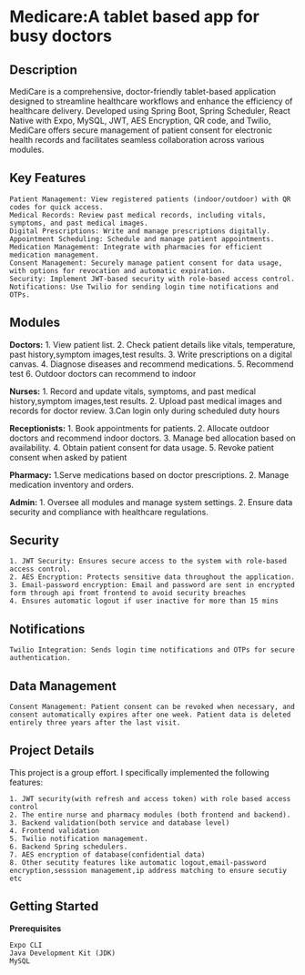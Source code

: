 # Medicare:A tablet based app for busy doctors

## Description

MediCare is a comprehensive, doctor-friendly tablet-based application designed to streamline healthcare workflows and enhance the efficiency of healthcare delivery. Developed using Spring Boot, Spring Scheduler, React Native with Expo, MySQL, JWT, AES Encryption, QR code, and Twilio, MediCare offers secure management of patient consent for electronic health records and facilitates seamless collaboration across various modules.

## Key Features

    Patient Management: View registered patients (indoor/outdoor) with QR codes for quick access.
    Medical Records: Review past medical records, including vitals, symptoms, and past medical images.
    Digital Prescriptions: Write and manage prescriptions digitally.
    Appointment Scheduling: Schedule and manage patient appointments.
    Medication Management: Integrate with pharmacies for efficient medication management.
    Consent Management: Securely manage patient consent for data usage, with options for revocation and automatic expiration.
    Security: Implement JWT-based security with role-based access control.
    Notifications: Use Twilio for sending login time notifications and OTPs.

## Modules
 **Doctors:**
           1. View patient list.
           2. Check patient details like vitals, temperature, past history,symptom images,test results.
           3. Write prescriptions on a digital canvas.
           4. Diagnose diseases and recommend medications.
           5. Recommend test
           6. Outdoor doctors can recommend to indoor
       

**Nurses:**
       1. Record and update vitals, symptoms, and past medical history,symptom images,test results.
       2.  Upload past medical images and records for doctor review.
       3.Can login only during scheduled duty hours

**Receptionists:**
       1. Book appointments for patients.
        2. Allocate outdoor doctors and recommend indoor doctors.
       3. Manage bed allocation based on availability.
       4. Obtain patient consent for data usage.
       5. Revoke patient consent when asked by patient

**Pharmacy:**
        1.Serve medications based on doctor prescriptions.
       2. Manage medication inventory and orders.

**Admin:**
       1. Oversee all modules and manage system settings.
       2. Ensure data security and compliance with healthcare regulations.

## Security

    1. JWT Security: Ensures secure access to the system with role-based access control.
    2. AES Encryption: Protects sensitive data throughout the application.
    3. Email-password encryption: Email and password are sent in encrypted form through api fromt frontend to avoid security breaches
    4. Ensures automatic logout if user inactive for more than 15 mins

## Notifications

    Twilio Integration: Sends login time notifications and OTPs for secure authentication.

## Data Management

    Consent Management: Patient consent can be revoked when necessary, and consent automatically expires after one week. Patient data is deleted entirely three years after the last visit.

## Project Details

This project is a group effort. I specifically implemented the following features:

    1. JWT security(with refresh and access token) with role based access control
    2. The entire nurse and pharmacy modules (both frontend and backend).
    3. Backend validation(both service and database level)
    4. Frontend validation
    5. Twilio notification management.
    6. Backend Spring schedulers.
    7. AES encryption of database(confidential data)
    8. Other secutity features like automatic logout,email-password encryption,sesssion management,ip address matching to ensure secutiy etc

## Getting Started
**Prerequisites**

    Expo CLI
    Java Development Kit (JDK)
    MySQL
